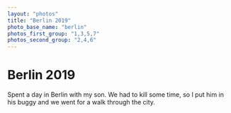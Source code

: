 ```yaml
---
layout: "photos"
title: "Berlin 2019"
photo_base_name: "berlin"
photos_first_group: "1,3,5,7"
photos_second_group: "2,4,6"
---
```


# Berlin 2019
Spent a day in Berlin with my son. We had to kill some time, so I put him in his buggy and we went for a walk through the city.